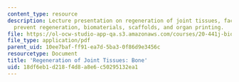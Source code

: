 ```yaml
---
content_type: resource
description: Lecture presentation on regeneration of joint tissues, factors that can
  prevent regeneration, biomaterials, scaffolds, and organ printing.
file: https://ol-ocw-studio-app-qa.s3.amazonaws.com/courses/20-441j-biomaterials-tissue-interactions-fall-2009/18df6eb1d218f4d8a8e6c50295132ea1_MIT20_441JF09_lec22_ms.pdf
file_type: application/pdf
parent_uid: 10ee7baf-ff91-ea7d-5ba3-0f86d9e3456c
resourcetype: Document
title: 'Regeneration of Joint Tissues: Bone'
uid: 18df6eb1-d218-f4d8-a8e6-c50295132ea1
---
```

